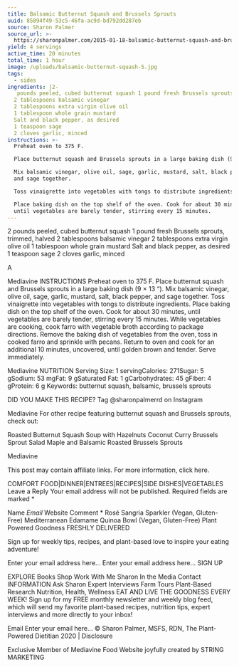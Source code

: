 ```yaml
---
title: Balsamic Butternut Squash and Brussels Sprouts
uuid: 85894f49-53c5-46fa-ac9d-bd792dd287eb
source: Sharon Palmer
source_url: >-
  https://sharonpalmer.com/2015-01-18-balsamic-butternut-squash-and-brussels-sprouts-with-farro/
yield: 4 servings
active_time: 20 minutes
total_time: 1 hour
image: /uploads/balsamic-butternut-squash-5.jpg
tags:
  - sides
ingredients: |2-
   pounds peeled, cubed butternut squash 1 pound fresh Brussels sprouts, trimmed, halved
  2 tablespoons balsamic vinegar
  2 tablespoons extra virgin olive oil
  1 tablespoon whole grain mustard
  Salt and black pepper, as desired
  1 teaspoon sage
  2 cloves garlic, minced
instructions: >-
  Preheat oven to 375 F.

  Place butternut squash and Brussels sprouts in a large baking dish (9 × 13 “).

  Mix balsamic vinegar, olive oil, sage, garlic, mustard, salt, black pepper,
  and sage together.

  Toss vinaigrette into vegetables with tongs to distribute ingredients.

  Place baking dish on the top shelf of the oven. Cook for about 30 minutes,
  until vegetables are barely tender, stirring every 15 minutes.
---
```

2 pounds peeled, cubed butternut squash 1 pound fresh Brussels sprouts, trimmed, halved
2 tablespoons balsamic vinegar
2 tablespoons extra virgin olive oil
1 tablespoon whole grain mustard
Salt and black pepper, as desired
1 teaspoon sage
2 cloves garlic, minced

A

Mediavine INSTRUCTIONS
Preheat oven to 375 F.
Place butternut squash and Brussels sprouts in a large baking dish (9 × 13 “).
Mix balsamic vinegar, olive oil, sage, garlic, mustard, salt, black pepper, and sage together.
Toss vinaigrette into vegetables with tongs to distribute ingredients.
Place baking dish on the top shelf of the oven. Cook for about 30 minutes, until vegetables are barely tender, stirring every 15 minutes.
While vegetables are cooking, cook farro with vegetable broth according to package directions.
Remove the baking dish of vegetables from the oven, toss in cooked farro and sprinkle with pecans. Return to oven and cook for an additional 10 minutes, uncovered, until golden brown and tender.
Serve immediately.

Mediavine NUTRITION
Serving Size: 1 servingCalories: 271Sugar: 5 gSodium: 53 mgFat: 9 gSaturated Fat: 1 gCarbohydrates: 45 gFiber: 4 gProtein: 6 g
Keywords: butternut squash, balsamic, brussels sprouts

DID YOU MAKE THIS RECIPE? Tag @sharonpalmerrd on Instagram

Mediavine For other recipe featuring butternut squash and Brussels sprouts, check out:

Roasted Butternut Squash Soup with Hazelnuts Coconut Curry Brussels Sprout Salad Maple and Balsamic Roasted Brussels Sprouts 

Mediavine

This post may contain affiliate links. For more information, click here.

COMFORT FOOD|DINNER|ENTREES|RECIPES|SIDE DISHES|VEGETABLES Leave a Reply
Your email address will not be published. Required fields are marked *

Name  *Email*  Website
Comment *
 Rosé Sangria Sparkler (Vegan, Gluten-Free)
Mediterranean Edamame Quinoa Bowl (Vegan, Gluten-Free) 
Plant Powered Goodness
FRESHLY DELIVERED

Sign up for weekly tips, recipes, and plant-based love to inspire your eating adventure!

Enter your email address here... Enter your email address here...
SIGN UP

EXPLORE Books
Shop
Work With Me
Sharon In the Media
Contact
INFORMATION
Ask Sharon
Expert Interviews
Farm Tours
Plant-Based Research
Nutrition, Health, Wellness
EAT AND LIVE THE GOODNESS EVERY WEEK!
Sign up for my FREE monthly newsletter and weekly blog feed, which will send my favorite plant-based recipes, nutrition tips, expert interviews and more directly to your inbox!

Email Enter your email here...
© Sharon Palmer, MSFS, RDN, The Plant-Powered Dietitian 2020 | Disclosure

Exclusive Member of Mediavine Food Website joyfully created by STRING MARKETING
